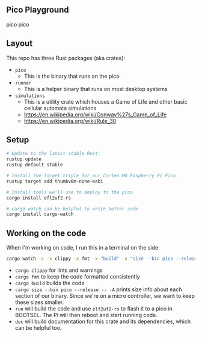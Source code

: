 ## Pico Playground

pico pico

## Layout

This repo has three Rust packages (aka crates):

- `pico`
    - This is the binary that runs on the pico
- `runner`
    - This is a helper binary that runs on most desktop systems
- `simulations`
    - This is a utility crate which houses a Game of Life and other basic cellular automata simulations
    - https://en.wikipedia.org/wiki/Conway%27s_Game_of_Life
    - https://en.wikipedia.org/wiki/Rule_30

## Setup

```sh
# Update to the latest stable Rust:
rustup update
rustup default stable

# Install the target triple for our Cortex M0 Raspberry Pi Pico
rustup target add thumbv6m-none-eabi

# Install tools we'll use to deploy to the pico
cargo install efl2uf2-rs

# cargo watch can be helpful to write better code
cargo install cargo-watch
```

## Working on the code

When I'm working on code, I run this in a terminal on the side:
```sh
cargo watch -c -x clippy -x fmt -x "build" -x "size --bin pico --release -- -A" -x "run" -x "doc"
```

- `cargo clippy` for lints and warnings
- `cargo fmt` to keep the code formatted consistently
- `cargo build` builds the code
- `cargo size --bin pico --release -- -A` prints size info about each section of our binary. Since we're on a micro controller, we want to keep these sizes smaller.
- `run` will build the code and use `elf2uf2-rs` to flash it to a pico in BOOTSEL. The Pi will then reboot and start running code.
- `doc` will build documentation for this crate and its dependencies, which can be helpful too.
```
